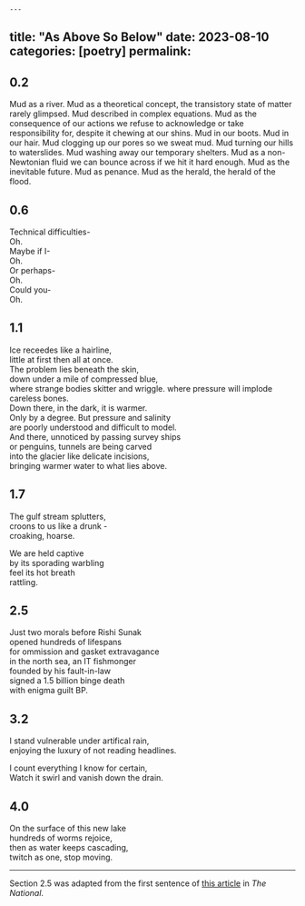     ---
title: "As Above So Below"
date: 2023-08-10
categories: [poetry]
permalink:
---

## 0.2

Mud as a river. Mud as a theoretical concept, the transistory state of matter rarely glimpsed. Mud described in complex equations. Mud as the consequence of our actions we refuse to acknowledge or take responsibility for, despite it chewing at our shins. Mud in our boots. Mud in our hair. Mud clogging up our pores so we sweat mud. Mud turning our hills to waterslides. Mud washing away our temporary shelters. Mud as a non-Newtonian fluid we can bounce across if we hit it hard enough. Mud as the inevitable future. Mud as penance. Mud as the herald, the herald of the flood. 

## 0.6

Technical difficulties-  
Oh.  
Maybe if I-  
Oh.   
Or perhaps-  
Oh.   
Could you-  
Oh. 

## 1.1

Ice receedes like a hairline,  
little at first then all at once.  
The problem lies beneath the skin,  
down under a mile of compressed blue,  
where strange bodies skitter and wriggle. 
where pressure will implode careless bones.   
Down there, in the dark, it is warmer.  
Only by a degree. But pressure and salinity  
are poorly understood and difficult to model.  
And there, unnoticed by passing survey ships  
or penguins, tunnels are being carved  
into the glacier like delicate incisions,   
bringing warmer water to what lies above. 

## 1.7

The gulf stream splutters,   
croons to us like a drunk -   
croaking, hoarse.  

We are held captive  
by its sporading warbling  
feel its hot breath   
rattling. 

## 2.5

Just two morals before Rishi Sunak  
opened hundreds of lifespans  
for ommission and gasket extravagance  
in the north sea, an IT fishmonger  
founded by his fault-in-law   
signed a 1.5 billion binge death   
with enigma guilt BP.  


## 3.2

I stand vulnerable under artifical rain,  
enjoying the luxury of not reading headlines. 

I count everything I know for certain,   
Watch it swirl and vanish down the drain. 

## 4.0

On the surface of this new lake  
hundreds of worms rejoice,  
then as water keeps cascading,  
twitch as one, stop moving. 

---

Section 2.5 was adapted from the first sentence of [this article](https://www.thenational.scot/news/23697572.rishi-sunaks-family-firm-infosys-signed-1-5b-deal-bp/) in *The National*. 